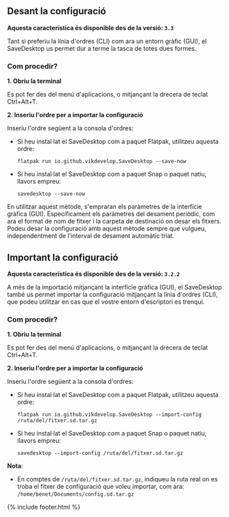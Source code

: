 ## Desant la configuració

**Aquesta característica és disponible des de la versió: `3.3`**

Tant si preferiu la línia d'ordres (CLI) com ara un entorn gràfic (GUI), el SaveDesktop us permet dur a terme la tasca de totes dues formes.

### Com procedir?
**1. Obriu la terminal**

Es pot fer des del menú d'aplicacions, o mitjançant la drecera de teclat Ctrl+Alt+T.

**2. Inseriu l'ordre per a importar la configuració**

Inseriu l'ordre següent a la consola d'ordres:
- Si heu instal·lat el SaveDesktop com a paquet Flatpak, utilitzeu aquesta ordre:

     ```
     flatpak run io.github.vikdevelop.SaveDesktop --save-now
     ```

- Si heu instal·lat el SaveDesktop com a paquet Snap o paquet natiu, llavors empreu:  
     ```
     savedesktop --save-now
     ```

En utilitzar aquest mètode, s'empraran els paràmetres de la interfície gràfica (GUI). Específicament els paràmetres del desament periòdic, com ara el format de nom de fitxer i la carpeta de destinació on desar els fitxers. Podeu desar la configuració amb aquest mètode sempre que vulgueu, independentment de l'interval de desament automàtic triat.

## Important la configuració

**Aquesta característica és disponible des de la versió: `3.2.2`**

A més de la importació mitjançant la interfície gràfica (GUI), el SaveDesktop també us permet importar la configuració mitjançant la línia d'ordres (CLI), que podeu utilitzar en cas que el vostre entorn d'escriptori es trenqui.

### Com procedir?
**1. Obriu la terminal**

Es pot fer des del menú d'aplicacions, o mitjançant la drecera de teclat Ctrl+Alt+T.

**2. Inseriu l'ordre per a importar la configuració**

Inseriu l'ordre següent a la consola d'ordres:
- Si heu instal·lat el SaveDesktop com a paquet Flatpak, utilitzeu aquesta ordre:

     ```
     flatpak run io.github.vikdevelop.SaveDesktop --import-config /ruta/del/fitxer.sd.tar.gz
     ```

- Si heu instal·lat el SaveDesktop com a paquet Snap o paquet natiu, llavors empreu:  
     ```
     savedesktop --import-config /ruta/del/fitxer.sd.tar.gz
     ```

**Nota**:
- En comptes de `/ruta/del/fitxer.sd.tar.gz`, indiqueu la ruta real on es troba el fitxer de configuració que voleu importar, com ara: `/home/benet/Documents/config.sd.tar.gz`



{% include footer.html %}
